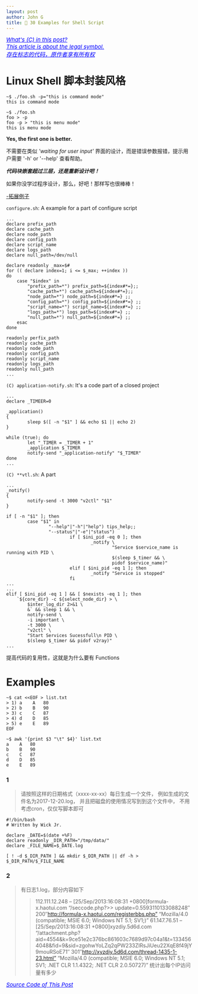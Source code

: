 ```yaml
---
layout: post
author: John G
title: 📰 30 Examples for Shell Script
---
```


<span style="color:blue; font-size:15px"><ins> *What's (C) in this post?*</ins></span><br>
<span style="color:blue; font-size:15px"><ins> *This article is about the legal symbol.*</ins></span><br>
<span style="color:blue; font-size:15px"><ins> *存在标志的代码，原作者享有所有权*</ins></span>

# Linux Shell 脚本封装风格

```terminal
~$ ./foo.sh -p="this is command mode"
this is command mode
```

```terminal
~$ ./foo.sh
foo > -p
foo -p > "this is menu mode"
this is menu mode
```

**Yes, the first one is better.**

不需要在类似 *'waiting for user input'* 界面的设计，而是错误参数报错，提示用户需要 '-h' or '--help' 查看帮助。

***代码块嵌套超过三层，还是重新设计吧！*** 

如果你没学过程序设计，那么，好吧！那样写也很棒棒！

<a href="https://raw.githubusercontent.com/iatomato/scripthub/master/shell-style.sh" target="_blank">-拓展例子</a>

`configure.sh`: A example for a part of configure script

```shell
...
declare prefix_path
declare cache_path
declare node_path
declare config_path
declare script_name
declare logs_path
declare null_path=/dev/null

declare readonly _max=$#
for (( declare index=1; i <= $_max; ++index ))
do
    case "$index" in
        "prefix_path=*") prefix_path=${index#*=};;
        "cache_path=*") cache_path=${index#*=};;
        "node_path=*") node_path=${index#*=} ;;
        "config_path=*") config_path=${index#*=} ;;
        "script_name=*") script_name=${index#*=} ;;
        "logs_path=*") logs_path=${index#*=} ;;
        "null_path=*") null_path=${index#*=} ;;
    esac
done

readonly perfix_path
readonly cache_path
readonly node_path
readonly config_path
readonly script_name
readonly logs_path
readonly null_path
...
```

`(C) application-notify.sh`: It's a code part of a closed project
```shell
...
declare _TIMEER=0

_application()
{
        sleep $([ -n "$1" ] && echo $1 || echo 2)
}

while (true); do
        let "_TIMER = _TIMER + 1"
        _application $_TIMER
        notify-send "_application-notify" "$_TIMER"
done
...
```

`(C) **vtl.sh`: A part
```shell
...
_notify()
{
        notify-send -t 3000 "v2ctl" "$1"
}

if [ -n "$1" ]; then
        case "$1" in
                "--help"|"-h"|"help") tips_help;;
                "--status"|"-e"|"status")
                        if [ $ini_pid -eq 0 ]; then
                                _notify \
                                        "Service $service_name is running with PID \
                                        $(sleep $_timer && \
                                        pidof $service_name)"
                        elif [ $ini_pid -eq 1 ]; then
                                _notify "Service is stopped"
                        fi
...
...
elif [ $ini_pid -eq 1 ] && [ $nexists -eq 1 ]; then
    `${core_dir} -c ${select_node_dir} > \
        $inter_log_dir 2>&1 \
        &` && sleep 1 && \
        notify-send \
        -i important \
        -t 3000 \
        "v2ctl" \
        "Start Services Sucessfull\n PID \
        $(sleep $_timer && pidof v2ray)"
...
```

提高代码的复用性，这就是为什么要有 Functions

# Examples

```terminal
~$ cat <<EOF > list.txt
> 1) a    A   80
> 2) b    B   90
> 3) c    C   87
> 4) d    D   85
> 5) e    E   89
EOF

~$ awk '{print $3 "\t" $4}' list.txt
a    A   80
b    B   90
c    C   87
d    D   85
e    E   89
```

### 1

> 请按照这样的日期格式（xxxx-xx-xx）每日生成一个文件，
> 例如生成的文件名为2017-12-20.log， 
> 并且把磁盘的使用情况写到到这个文件中，
> 不用考虑cron，仅仅写脚本即可

```shell
#!/bin/bash
# Written by Wick Jr.

declare _DATE=$(date +%F)
declare readonly _DIR_PATH="/tmp/data/"
declare _FILE_NAME=$_DATE.log

[ ! -d $_DIR_PATH ] && mkdir $_DIR_PATH || df -h > $_DIR_PATH/$_FILE_NAME
```

### 2

> 有日志1.log，部分内容如下
>> 112.111.12.248 – [25/Sep/2013:16:08:31 +0800]formula-x.haotui.com “/seccode.php?>> update=0.5593110133088248″ 200″http://formula-x.haotui.com/registerbbs.php” “Mozilla/4.0 (compatible; MSIE 6.0; Windows NT 5.1; SV1;)”
>> 61.147.76.51 – [25/Sep/2013:16:08:31 +0800]xyzdiy.5d6d.com “/attachment.php?aid=4554&k=9ce51e2c376bc861603c7689d97c04a1&t=1334564048&fid=9&sid=zgohwYoLZq2qPW233ZIRsJiUeu22XqE8f49jY9mouRSoE71″ 301″http://xyzdiy.5d6d.com/thread-1435-1-23.html” “Mozilla/4.0 (compatible; MSIE 6.0; Windows NT 5.1; SV1; .NET CLR 1.1.4322; .NET CLR 2.0.50727)”
> 统计出每个IP访问量有多少


[<span style="color:blue; font-size:15px"><ins>*Source Code of This Post*</ins></span>](https://raw.githubusercontent.com/iatomato/blogs/master/_posts/2021-05-19-shell-examples.md)
